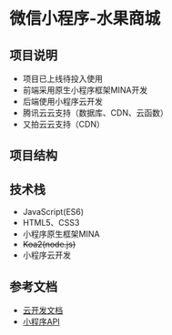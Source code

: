 # 微信小程序-水果商城
## 项目说明
- 项目已上线待投入使用
- 前端采用原生小程序框架MINA开发
- 后端使用小程序云开发
- 腾讯云云支持（数据库、CDN、云函数）
- 又拍云云支持（CDN）

## 项目结构



## 技术栈  

- JavaScript(ES6) 
- HTML5、CSS3  
- 小程序原生框架MINA  
- ~~Koa2(node.js)~~
- 小程序云开发  

## 参考文档

- [云开发文档](https://developers.weixin.qq.com/miniprogram/dev/wxcloud/basis/getting-started.html)
- [小程序API](https://developers.weixin.qq.com/miniprogram/dev/api/)

